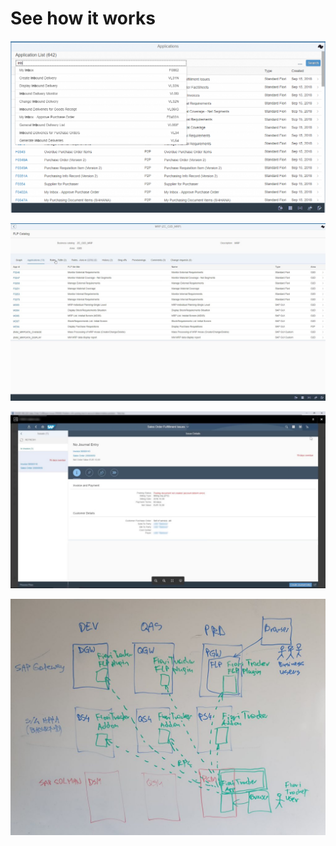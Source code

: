 # See how it works

![](../res/applications.png)

[![](../res/thumbnail1.jpg)](https://www.youtube.com/watch?v=lRSumrK9zJY)

[![](../res/thumbnail2.jpg)](https://www.youtube.com/watch?v=adMJJYTxhks)

![](../res/architecture.jpg)